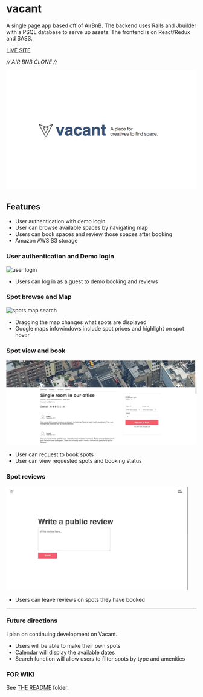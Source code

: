 # vacant
A single page app based off of AirBnB. The backend uses Rails and Jbuilder with
a PSQL database to serve up assets. The frontend is on React/Redux and SASS.

[LIVE SITE](https://vacant.herokuapp.com/#/)

*// AIR BNB CLONE //*



![splash page](./README/images/splash.png)

## Features
- User authentication with demo login
- User can browse available spaces by navigating map
- Users can book spaces and review those spaces after booking
- Amazon AWS S3 storage

### User authentication and Demo login

![user login](./README/images/login3.gif)

- Users can log in as a guest to demo booking and reviews


### Spot browse and Map

![spots map search](./README/images/spotsMap2.gif)

- Dragging the map changes what spots are displayed
- Google maps infowindows include spot prices and highlight on spot hover


### Spot view and book
![spot booking](./README/images/bookingForm.gif)
- User can request to book spots
- User can view requested spots and booking status

### Spot reviews
![spot show](./README/images/review3.gif)
- Users can leave reviews on spots they have booked

-----------
### Future directions
I plan on continuing development on Vacant.

- Users will be able to make their own spots
- Calendar will display the available dates
- Search function will allow users to filter spots by type and amenities

### FOR WIKI
See [THE README][README] folder.

[README]: ./README/ToC.md

